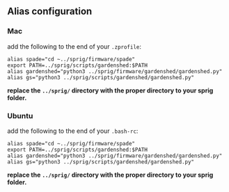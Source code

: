 ## Alias configuration

### Mac
add the following to the end of your `.zprofile`:
```
alias spade="cd ~../sprig/firmware/spade"
export PATH=../sprig/scripts/gardenshed:$PATH
alias gardenshed="python3 ../sprig/firmware/gardenshed/gardenshed.py"
alias gs="python3 ../sprig/scripts/gardenshed/gardenshed.py"
```

**replace the `../sprig/` directory with the proper directory to your sprig folder.**


### Ubuntu
add the following to the end of your `.bash-rc`:
```
alias spade="cd ~../sprig/firmware/spade"
export PATH=../sprig/scripts/gardenshed:$PATH
alias gardenshed="python3 ../sprig/firmware/gardenshed/gardenshed.py"
alias gs="python3 ../sprig/scripts/gardenshed/gardenshed.py"
```
**replace the `../sprig/` directory with the proper directory to your sprig folder.**
